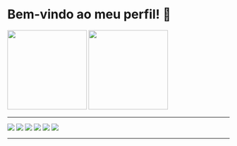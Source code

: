 # Bem-vindo ao meu perfil! 👋

 <div style="display: block-inline;">
  <a href="https://github.com/pypaul0" style="text-decoration: none;"><img src="https://github-readme-stats.vercel.app/api?username=pypaul0&theme=dark&show_icons=true" height=180px></a>
  <a href="https://github.com/pypaul0" style="text-decoration: none;"><img src="https://github-readme-stats.vercel.app/api/top-langs/?username=pypaul0&theme=dark&layout=compact&langs_count=8" height=180px></a>
 </div>
 <hr>
 <div style="display: block-inline;">
  <a href="https://github.com/pypaul0" style="text-decoration: none;"><img src="https://img.icons8.com/color/48/000000/python--v1.png"/></a>
  <a href="https://github.com/pypaul0" style="text-decoration: none;"><img src="https://img.icons8.com/color/48/000000/nodejs--v1.png"/></a>
  <a href="https://github.com/pypaul0" style="text-decoration: none;"><img src="https://img.icons8.com/color/48/000000/c-programming.png"/></a>
  <a href="https://github.com/pypaul0" style="text-decoration: none;"><img src="https://img.icons8.com/color/48/000000/javascript--v1.png"/></a>
  <a href="https://github.com/pypaul0" style="text-decoration: none;"><img src="https://img.icons8.com/color/48/000000/html-5--v1.png"/></a>
  <a href="https://github.com/pypaul0" style="text-decoration: none;"><img src="https://img.icons8.com/color/48/000000/css3.png"/></a>
 </div>
 <hr>
 <div>
 </div>
